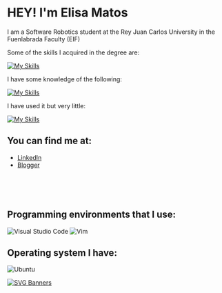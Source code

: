 # HEY! I'm Elisa Matos

I am a Software Robotics student at the Rey Juan Carlos University in the Fuenlabrada Faculty (EIF)

Some of the skills I acquired in the degree are:

[![My Skills](https://skillicons.dev/icons?i=linux,ubuntu,vscode,py,opencv,github,cpp)](https://skillicons.dev)

I have some knowledge of the following:

[![My Skills](https://skillicons.dev/icons?i=raspberrypi,java,html,gitlab,c,bash)](https://skillicons.dev)


I have used it but very little:

[![My Skills](https://skillicons.dev/icons?i=blender,arduino,anaconda)](https://skillicons.dev)



## You can find me at:

- [LinkedIn](https://www.linkedin.com/in/elisa-jazm%C3%ADn/)
- [Blogger](https://ejrobots.blogspot.com/)

</br>
</br>
</br>


## Programming environments that I use:

![Visual Studio Code](https://img.shields.io/badge/Visual%20Studio%20Code-0078d7.svg?style=for-the-badge&logo=visual-studio-code&logoColor=white)
![Vim](https://img.shields.io/badge/VIM-%2311AB00.svg?style=for-the-badge&logo=vim&logoColor=white)


## Operating system I have:

![Ubuntu](https://img.shields.io/badge/Ubuntu-E95420?style=for-the-badge&logo=ubuntu&logoColor=white)



[![SVG Banners](https://svg-banners.vercel.app/api?type=typeWriter&text1=Elisa%20Matos%20👨‍💻%20Personal%20Repo&width=900&height=90)](https://github.com/Akshay090/svg-banners)
